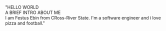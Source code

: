 "HELLO WORLD<br>A BRIEF INTRO ABOUT ME<br> I am Festus Ebin from CRoss-River State. I'm a software engineer and i love pizza and football." 
